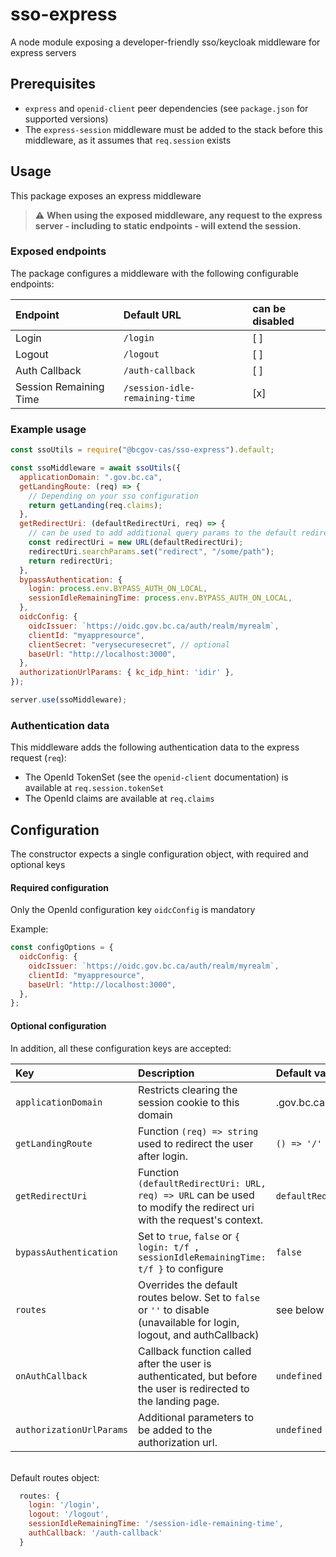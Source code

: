 # sso-express

A node module exposing a developer-friendly sso/keycloak middleware for express servers

## Prerequisites

- `express` and `openid-client` peer dependencies (see `package.json` for supported versions)
- The `express-session` middleware must be added to the stack before this middleware, as it assumes that `req.session` exists

## Usage

This package exposes an express middleware

> :warning: **When using the exposed middleware, any request to the express server - including to static endpoints - will extend the session.**

### Exposed endpoints

The package configures a middleware with the following configurable endpoints:

| Endpoint               | Default URL                    | can be disabled |
| :--------------------- | :----------------------------- | :-------------- |
| Login                  | `/login`                       | [ ]             |
| Logout                 | `/logout`                      | [ ]             |
| Auth Callback          | `/auth-callback`               | [ ]             |
| Session Remaining Time | `/session-idle-remaining-time` | [x]             |

### Example usage

```javascript
const ssoUtils = require("@bcgov-cas/sso-express").default;

const ssoMiddleware = await ssoUtils({
  applicationDomain: ".gov.bc.ca",
  getLandingRoute: (req) => {
    // Depending on your sso configuration
    return getLanding(req.claims);
  },
  getRedirectUri: (defaultRedirectUri, req) => {
    // can be used to add additional query params to the default redirect uri:
    const redirectUri = new URL(defaultRedirectUri);
    redirectUri.searchParams.set("redirect", "/some/path");
    return redirectUri;
  },
  bypassAuthentication: {
    login: process.env.BYPASS_AUTH_ON_LOCAL,
    sessionIdleRemainingTime: process.env.BYPASS_AUTH_ON_LOCAL,
  },
  oidcConfig: {
    oidcIssuer: `https://oidc.gov.bc.ca/auth/realm/myrealm`,
    clientId: "myappresource",
    clientSecret: "verysecuresecret", // optional
    baseUrl: "http://localhost:3000",
  },
  authorizationUrlParams: { kc_idp_hint: 'idir' },
});

server.use(ssoMiddleware);
```

### Authentication data

This middleware adds the following authentication data to the express request (`req`):

- The OpenId TokenSet (see the `openid-client` documentation) is available at `req.session.tokenSet`
- The OpenId claims are available at `req.claims`

## Configuration

The constructor expects a single configuration object, with required and optional keys

#### Required configuration

Only the OpenId configuration key `oidcConfig` is mandatory

Example:

```javascript
const configOptions = {
  oidcConfig: {
    oidcIssuer: `https://oidc.gov.bc.ca/auth/realm/myrealm`,
    clientId: "myappresource",
    baseUrl: "http://localhost:3000",
  },
};
```

#### Optional configuration

In addition, all these configuration keys are accepted:

| Key                     | Description                                                                                                             | Default value |
| :---------------------  | :---------------------------------------------------------------------------------------------------------------------- | :------------ |
| `applicationDomain`     | Restricts clearing the session cookie to this domain                                                                    | .gov.bc.ca    |
| `getLandingRoute`       | Function `(req) => string` used to redirect the user after login.                                                       | `() => '/'`   |
| `getRedirectUri`        | Function `(defaultRedirectUri: URL, req) => URL` can be used to modify the redirect uri with the request's context.     | `defaultRedirectUri`|
| `bypassAuthentication`  | Set to `true`, `false` or `{ login: t/f , sessionIdleRemainingTime: t/f }` to configure                                 | `false`       |
| `routes`                | Overrides the default routes below. Set to `false` or `''` to disable (unavailable for login, logout, and authCallback) | see below     |
| `onAuthCallback`        | Callback function called after the user is authenticated, but before the user is redirected to the landing page.        | `undefined `  |
| `authorizationUrlParams`| Additional parameters to be added to the authorization url.                                                             | `undefined `  |

<br />
Default routes object:

```javascript
  routes: {
    login: '/login',
    logout: '/logout',
    sessionIdleRemainingTime: '/session-idle-remaining-time',
    authCallback: '/auth-callback'
  }
```
